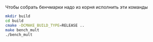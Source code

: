 Чтобы собрать бенчмарки надо из корня исполнить эти команды
```sh
mkdir build
cd build
cmake -DCMAKE_BUILD_TYPE=RELEASE ..
make bench_mult
./bench_mult
```
